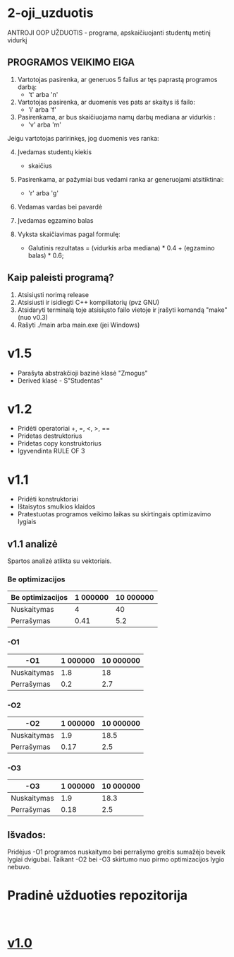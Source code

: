 # 2-oji_uzduotis

ANTROJI OOP UŽDUOTIS - programa, apskaičiuojanti studentų metinį vidurkį

## PROGRAMOS VEIKIMO EIGA

1. Vartotojas pasirenka, ar generuos 5 failus ar tęs paprastą programos darbą:
   *  't' arba 'n'
2. Vartotojas pasirenka, ar duomenis ves pats ar skaitys iš failo:
   *  'i' arba 'f'
3. Pasirenkama, ar bus skaičiuojama namų darbų mediana ar vidurkis :
   *  'v' arba 'm'
   
Jeigu vartotojas paririnkęs, jog duomenis ves ranka:

4. Įvedamas studentų kiekis
   * skaičius
5. Pasirenkama, ar pažymiai bus vedami ranka ar generuojami atsitiktinai: 
   *  'r' arba 'g'
6. Vedamas vardas bei pavardė
7. Įvedamas egzamino balas

8. Vyksta skaičiavimas pagal formulę:
    * Galutinis rezultatas = (vidurkis arba mediana) * 0.4 + (egzamino balas) * 0.6;
    
## Kaip paleisti programą?

1. Atsisiųsti norimą release
2. Atsisiusti ir isidiegti C++ kompiliatorių (pvz GNU)
2. Atsidaryti terminalą toje atsisiųsto failo vietoje ir įrašyti komandą "make" (nuo v0.3)
3. Rašyti ./main arba main.exe (jei Windows)

# v1.5

- Parašyta abstrakčioji bazinė klasė "Zmogus"
- Derived klasė - S"Studentas"


# v1.2

- Pridėti operatoriai +, =, <, >, ==
- Pridetas destruktorius
- Pridetas copy konstruktorius
- Igyvendinta RULE OF 3

# v1.1 

- Pridėti konstruktoriai
- Ištaisytos smulkios klaidos
- Pratestuotas programos veikimo laikas su skirtingais optimizavimo lygiais

## v1.1 analizė

Spartos analizė atlikta su vektoriais.

### Be optimizacijos
|Be optimizacijos  |1 000000 |10 000000  |
|------------------|----------|------------|
|Nuskaitymas  |4|40|
|Perrašymas |0.41|5.2|

### -O1
| -O1  |1 000000 |10 000000  |
|------------------|----------|------------|
|Nuskaitymas  |1.8|18|
|Perrašymas |0.2|2.7|

### -O2
| -O2  |1 000000 |10 000000  |
|------------------|----------|------------|
|Nuskaitymas  |1.9|18.5|
|Perrašymas |0.17|2.5|

### -O3
| -O3  |1 000000 |10 000000  |
|------------------|----------|------------|
|Nuskaitymas  |1.9|18.3|
|Perrašymas |0.18|2.5|

## Išvados:
Pridėjus -O1 programos nuskaitymo bei perrašymo greitis sumažėjo beveik lygiai dvigubai. Taikant -O2 bei -O3 skirtumo nuo pirmo optimizacijos lygio nebuvo.
 
# Pradinė užduoties repozitorija

# <br />[v1.0](https://github.com/Definitelynotaspruce/2-oji_uzduotis) 





